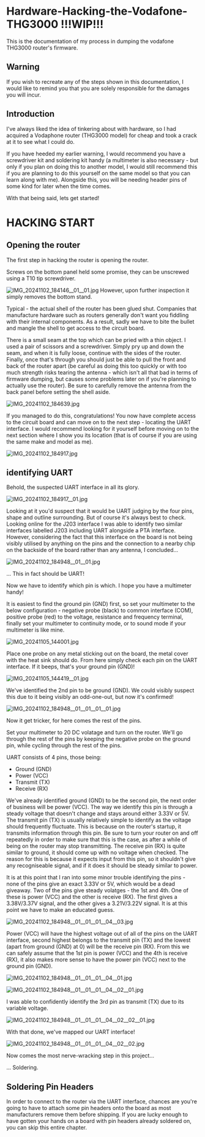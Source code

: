 # Hardware-Hacking-the-Vodafone-THG3000 !!!WIP!!!
This is the documentation of my process in dumping the vodafone THG3000 router's firmware.

## Warning
If you wish to recreate any of the steps shown in this documentation, I would like to remind you that you are solely responsible for the damages you will incur.


## Introduction
I've always liked the idea of tinkering about with hardware, so I had acquired a Vodaphone router (THG3000 model) for cheap and took a crack at it to see what I could do.

If you have heeded my earlier warning, I would recommend you have a screwdriver kit and soldering kit handy (a multimeter is also necessary - but only if you plan on doing this to another model, I would still recommend this if you are planning to do this yourself on the same model so that you can learn along with me). Alongside this, you will be needing header pins of some kind for later when the time comes.

With that being said, lets get started!

# HACKING START

## Opening the router
The first step in hacking the router is opening the router.

Screws on the bottom panel held some promise, they can be unscrewed using a T10 tip screwdriver.

![IMG_20241102_184146__01__01.jpg](https://github.com/user-attachments/assets/8eb2bbc7-7d5f-47e9-87b7-a52be8683be8)
However, upon further inspection it simply removes the bottom stand.

Typical - the actual shell of the router has been glued shut. Companies that manufacture hardware such as routers generally don't want you fiddling with their internal components. As a result, sadly we have to bite the bullet and mangle the shell to get access to the circuit board.

There is a small seam at the top which can be pried with a thin object. I used a pair of scissors and a screwdriver. Simply pry up and down the seam, and when it is fully loose, continue with the sides of the router. Finally, once that's through you should just be able to pull the front and back of the router apart (be careful as doing this too quickly or with too much strength risks tearing the antenna - which isn't all that bad in terms of firmware dumping, but causes some problems later on if you're planning to actually use the router). Be sure to carefully remove the antenna from the back panel before setting the shell aside.

![IMG_20241102_184639.jpg](https://github.com/user-attachments/assets/4e3843d7-4614-463e-9d96-4c697f7a0965)

If you managed to do this, congratulations! You now have complete access to the circuit board and can move on to the next step - locating the UART interface. I would recommend looking for it yourself before moving on to the next section where I show you its location (that is of course if you are using the same make and model as me).

![IMG_20241102_184917.jpg](https://github.com/user-attachments/assets/8d896874-0dc1-4be9-aec6-f82d765cce0d)

## identifying UART
Behold, the suspected UART interface in all its glory.

![IMG_20241102_184917__01.jpg](https://github.com/user-attachments/assets/03fa8d1d-7d09-44bd-a757-d9d7db596155)

Looking at it you'd suspect that it would be UART judging by the four pins, shape and outline surrounding. But of course it's always best to check. Looking online for the J203 interface I was able to identify two similar interfaces labelled J203 including UART alongside a PTA interface. However, considering the fact that this interface on the board is not being visibly utilised by anything on the pins and the connection to a nearby chip on the backside of the board rather than any antenna, I concluded...

![IMG_20241102_184948__01__01.jpg](https://github.com/user-attachments/assets/0bfac6f0-8c34-432a-84a8-7b990aa2fcd8)

... This in fact should be UART!

Now we have to identify which pin is which. I hope you have a multimeter handy!

It is easiest to find the ground pin (GND) first, so set your multimeter to the below configuration - negative probe (black) to common interface (COM), positive probe (red) to the voltage, resistance and frequency terminal, finally set your multimeter to continuity mode, or to sound mode if your multimeter is like mine.

![IMG_20241105_144001.jpg](https://github.com/user-attachments/assets/59463ae4-fcd5-48f5-9ad3-73b766d78028)

Place one probe on any metal sticking out on the board, the metal cover with the heat sink should do. From here simply check each pin on the UART interface. If it beeps, that's your ground pin (GND)!

![IMG_20241105_144419__01.jpg](https://github.com/user-attachments/assets/95473afe-ae1b-4b6a-a220-ebd9c7d498eb)

We've identified the 2nd pin to be ground (GND). We could visibly suspect this due to it being visibly an odd-one-out, but now it's confirmed!

![IMG_20241102_184948__01__01__01__01.jpg](https://github.com/user-attachments/assets/d4d877b8-beb4-4bb4-aa95-16f8ab59224e)

Now it get tricker, for here comes the rest of the pins.

Set your multimeter to 20 DC volatage and turn on the router. We'll go through the rest of the pins by keeping the negative probe on the ground pin, while cycling through the rest of the pins.

UART consists of 4 pins, those being:
* Ground (GND)
* Power (VCC)
* Transmit (TX)
* Receive (RX)

We've already identified ground (GND) to be the second pin, the next order of business will be power (VCC). The way we identify this pin is through a steady voltage that doesn't change and stays around either 3.33V or 5V.
The transmit pin (TX) is usually relatively simple to identify as the voltage should frequently fluctuate. This is because on the router's startup, it transmits information through this pin. Be sure to turn your router on and off repeatedly in order to make sure that this is the case, as after a while of being on the router may stop transmitting.
The receive pin (RX) is quite similar to ground, it should come up with no voltage when checked. The reason for this is because it expects input from this pin, so it shouldn't give any recogniseable signal, and if it does it should be steady similar to power.

It is at this point that I ran into some minor trouble identifying the pins - none of the pins give an exact 3.33V or 5V, which would be a dead giveaway. Two of the pins give steady volatges - the 1st and 4th. One of these is power (VCC) and the other is receive (RX). The first gives a 3.38V/3.37V signal, and the other gives a 3.21V/3.22V signal. It is at this point we have to make an educated guess.

![IMG_20241102_184948__01__01__01__04__03.jpg](https://github.com/user-attachments/assets/f747f741-ae06-4564-a41b-3a220e648531)

Power (VCC) will have the highest voltage out of all of the pins on the UART interface, second highest belongs to the transmit pin (TX) and the lowest (apart from ground (GND) at 0) will be the receive pin (RX). From this we can safely assume that the 1st pin is power (VCC) and the 4th is receive (RX), it also makes more sense to have the power pin (VCC) next to the ground pin (GND).

![IMG_20241102_184948__01__01__01__04__01.jpg](https://github.com/user-attachments/assets/710c6cdd-b59c-4376-927f-b4ef9803fc1f)

![IMG_20241102_184948__01__01__01__04__02__01.jpg](https://github.com/user-attachments/assets/7822f516-3b04-43e0-824b-2bbb0e857b7b)

I was able to confidently identify the 3rd pin as transmit (TX) due to its variable voltage.

![IMG_20241102_184948__01__01__01__04__02__02__01.jpg](https://github.com/user-attachments/assets/cf9c3e52-9418-452f-9118-814fc7301be0)

With that done, we've mapped our UART interface!

![IMG_20241102_184948__01__01__01__04__02__02.jpg](https://github.com/user-attachments/assets/e5e9c824-4031-4b5f-ac76-dcfdfe8a43ed)

Now comes the most nerve-wracking step in this project...

... Soldering.

## Soldering Pin Headers

In order to connect to the router via the UART interface, chances are you're going to have to attach some pin headers onto the board as most manufacturers remove them before shipping. If you are lucky enough to have gotten your hands on a board with pin headers already soldered on, you can skip this entire chapter.

